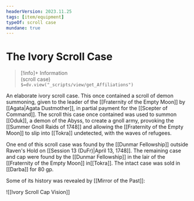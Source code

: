 ```yaml
---
headerVersion: 2023.11.25
tags: [item/equipment]
typeOf: scroll case
mundane: true
---
```

# The Ivory Scroll Case
>[!info]+ Information  
> (scroll case)  
> `$=dv.view("_scripts/view/get_Affiliations")`

An elaborate ivory scroll case. This once contained a scroll of demon summoning, given to the leader of the [[Fraternity of the Empty Moon]] by [[Agata|Agata Dustmother]], in partial payment for the [[Scepter of Command]]. The scroll this case once contained was used to summon [[Oduk]], a demon of the Abyss, to create a gnoll army, provoking the [[Summer Gnoll Raids of 1748]] and allowing the [[Fraternity of the Empty Moon]] to slip into [[Tokra]] undetected, with the waves of refugees.

One end of this scroll case was found by the [[Dunmar Fellowship]] outside Raven's Hold on [[Session 13 (DuFr)|April 13, 1748]]. The remaining case and cap were found by the [[Dunmar Fellowship]] in the lair of the [[Fraternity of the Empty Moon]] in[[Tokra]]. The intact case was sold in [[Darba]] for 80 gp.

Some of its history was revealed by [[Mirror of the Past]]: 

![[Ivory Scroll Cap Vision]]